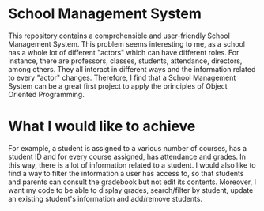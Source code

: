 # School Management System
This repository contains a comprehensible and user-friendly  School Management System.
This problem seems interesting to me, as a school has a whole lot of different "actors" which can have different roles. For instance, there are professors, classes, students, attendance, directors, among others. They all interact in different ways and the information related to every "actor" changes. Therefore, I find that a School Management System can be a great first project to apply the principles of Object Oriented Programming.

# What I would like to achieve
For example, a student is assigned to a various number of courses, has a student ID and for every course assigned, has attendance and grades. In this way, there is a lot of information related to a student. I would also like to find a way to filter the information a user has access to, so that students and parents can consult the gradebook but not edit its contents. Moreover, I want my code to be able to display grades, search/filter by student, update an existing student's information and add/remove students.


